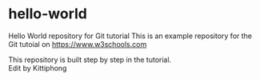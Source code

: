 # hello-world
Hello World repository for Git tutorial
This is an example repository for the Git tutoial on https://www.w3schools.com

This repository is built step by step in the tutorial.<br>
Edit by Kittiphong

